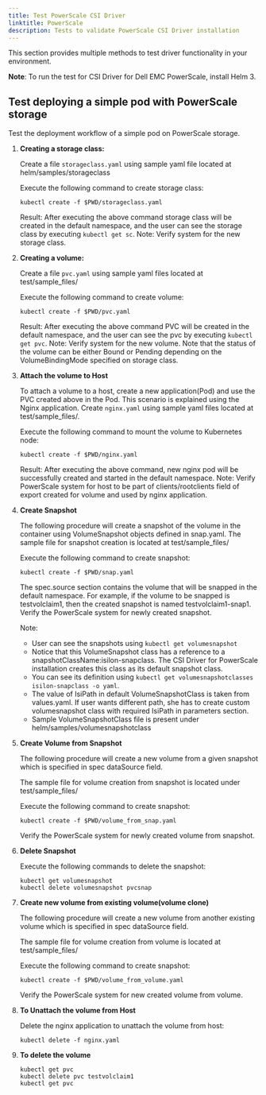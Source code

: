 ```yaml
---
title: Test PowerScale CSI Driver
linktitle: PowerScale
description: Tests to validate PowerScale CSI Driver installation
---
```


This section provides multiple methods to test driver functionality in your environment.

**Note**: To run the test for CSI Driver for Dell EMC PowerScale, install Helm 3.

## Test deploying a simple pod with PowerScale storage

Test the deployment workflow of a simple pod on PowerScale storage.

1. **Creating a storage class:**

   Create a file `storageclass.yaml` using sample yaml file located at helm/samples/storageclass

   Execute the following command to create storage class:
   ```
   kubectl create -f $PWD/storageclass.yaml
   ```

   Result: After executing the above command storage class will be created in the default namespace, and the user can see the storage class by executing `kubectl get sc`.
   Note: Verify system for the new storage class.

2. **Creating a volume:**

    Create a file `pvc.yaml` using sample yaml files located at test/sample_files/


    Execute the following command to create volume:
    ```
    kubectl create -f $PWD/pvc.yaml
    ```

    Result: After executing the above command PVC will be created in the default namespace, and the user can see the pvc by executing `kubectl get pvc`. 
    Note: Verify system for the new volume. Note that the status of the volume can be either Bound or Pending depending on the VolumeBindingMode specified on storage class.

3. **Attach the volume to Host**

    To attach a volume to a host, create a new application(Pod) and use the PVC created above in the Pod. This scenario is explained using the Nginx application. Create `nginx.yaml` 
    using sample yaml files located at test/sample_files/.

    Execute the following command to mount the volume to Kubernetes node:
    ```
    kubectl create -f $PWD/nginx.yaml
    ```

    Result: After executing the above command, new nginx pod will be successfully created and started in the default namespace.
    Note: Verify PowerScale system for host to be part of clients/rootclients field of export created for volume and used by nginx application.

4. **Create Snapshot**

    The following procedure will create a snapshot of the volume in the container using VolumeSnapshot objects defined in snap.yaml. The sample file for snapshot creation is located at test/sample_files/
    
    Execute the following command to create snapshot:
    ```
    kubectl create -f $PWD/snap.yaml
    ```
    
    The spec.source section contains the volume that will be snapped in the default namespace. For example, if the volume to be snapped is testvolclaim1, then the created snapshot is named testvolclaim1-snap1. Verify the PowerScale system for newly created snapshot.
    
    Note:
    
    * User can see the snapshots using `kubectl get volumesnapshot`
    * Notice that this VolumeSnapshot class has a reference to a snapshotClassName:isilon-snapclass. The CSI Driver for PowerScale installation creates this class 
      as its default snapshot class. 
    * You can see its definition using `kubectl get volumesnapshotclasses isilon-snapclass -o yaml`.
    * The value of IsiPath in default VolumeSnapshotClass is taken from values.yaml. If user wants different path, she has to create custom volumesnapshot class with required IsiPath in parameters section.
    * Sample VolumeSnapshotClass file is present under helm/samples/volumesnapshotclass

5. **Create Volume from Snapshot**

    The following procedure will create a new volume from a given snapshot which is specified in spec dataSource field.
    
    The sample file for volume creation from snapshot is located under test/sample_files/
    
    Execute the following command to create snapshot:
    ```
    kubectl create -f $PWD/volume_from_snap.yaml
    ```

    Verify the PowerScale system for newly created volume from snapshot.

6. **Delete Snapshot**

    Execute the following commands to delete the snapshot:
    
    ```
    kubectl get volumesnapshot
    kubectl delete volumesnapshot pvcsnap
    ```

7. **Create new volume from existing volume(volume clone)**

    The following procedure will create a new volume from another existing volume which is specified in spec dataSource field.
    
    The sample file for volume creation from volume is located at test/sample_files/
    
    Execute the following command to create snapshot:
    ```
    kubectl create -f $PWD/volume_from_volume.yaml
    ```

    Verify the PowerScale system for new created volume from volume.

8.  **To Unattach the volume from Host**

    Delete the nginx application to unattach the volume from host:
    
    `kubectl delete -f nginx.yaml`

9.  **To delete the volume**

    ```
    kubectl get pvc
    kubectl delete pvc testvolclaim1
    kubectl get pvc
    ```
